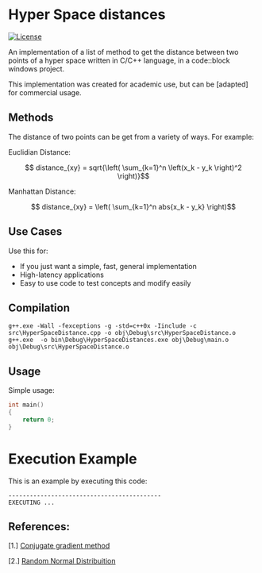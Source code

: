 # Hyper Space distances


[![License](http://img.shields.io/:license-Apache%202-blue.svg)](http://www.apache.org/licenses/LICENSE-2.0.txt)

An implementation of a list of method to get the distance between two points of a hyper space 
written in C/C++ language, in a code::block windows project.

This implementation was created for academic use, but can be [adapted] for commercial usage. 

## Methods

The distance of two points can be get from a variety of ways. For example:

Euclidian Distance:

$$ distance_{xy} = sqrt{\left( \sum_{k=1}^n \left(x_k - y_k \right)^2  \right)}$$

Manhattan Distance:

$$ distance_{xy} = \left( \sum_{k=1}^n abs{x_k - y_k}  \right)$$



## Use Cases

Use this for:

- If you just want a simple, fast, general implementation
- High-latency applications
- Easy to use code to test concepts and modify easily


## Compilation

```
g++.exe -Wall -fexceptions -g -std=c++0x -Iinclude -c src\HyperSpaceDistance.cpp -o obj\Debug\src\HyperSpaceDistance.o
g++.exe  -o bin\Debug\HyperSpaceDistances.exe obj\Debug\main.o obj\Debug\src\HyperSpaceDistance.o   
```


## Usage

Simple usage:

```c++
int main()
{
    return 0;
}

```


# Execution Example

  This is an example by executing this code:
``` 
-------------------------------------------
EXECUTING ...
```


## References:

[1.] [Conjugate gradient method](<https://en.wikipedia.org/wiki/Conjugate_gradient_method> "Wikipedia:Conjugate gradient method")

[2.] [Random Normal Distribuition](<https://cplusplus.com/reference/random/normal_distribution/> "cplusplus:nomal distribution")

